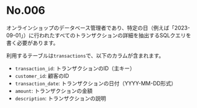 # No.006

オンラインショップのデータベース管理者であり、特定の日（例えば「2023-09-01」）に行われたすべてのトランザクションの詳細を抽出するSQLクエリを書く必要があります。

利用するテーブルは`transactions`で、以下のカラムが含まれます。

- `transaction_id`: トランザクションのID（主キー）
- `customer_id`: 顧客のID
- `transaction_date`: トランザクションの日付（YYYY-MM-DD形式）
- `amount`: トランザクションの金額
- `description`: トランザクションの説明

